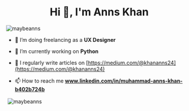 <h1 align="center">Hi 👋, I'm Anns Khan</h1>
<!-- <h3 align="center">A CS student aspiring to join FAANG companies</h3> -->

<p align="left"> <img src="https://komarev.com/ghpvc/?username=maybeanns&label=Profile%20views&color=0e75b6&style=flat" alt="maybeanns" /> </p>

- 🔭 I’m doing freelancing as a **UX Designer**

- 🌱 I’m currently working on **Python**

- 📝 I regularly write articles on [https://medium.com/@khananns24](https://medium.com/@khananns24)

- 📫 How to reach me **www.linkedin.com/in/muhammad-anns-khan-b402b724b**


<p>&nbsp;<img align="center" src="https://github-readme-stats.vercel.app/api?username=maybeanns&show_icons=true&locale=en" alt="maybeanns" /></p>
